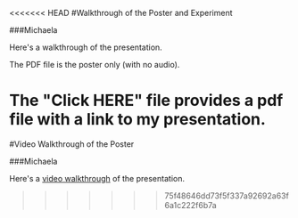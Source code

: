 <<<<<<< HEAD
#Walkthrough of the Poster and Experiment

###Michaela

Here's a walkthrough of the presentation.

The PDF file is the poster only (with no audio).

The "Click HERE" file provides a pdf file with a link to my presentation.
=======
#Video Walkthrough of the Poster

###Michaela

Here's a [video walkthrough]() of the presentation.
>>>>>>> 75f48646dd73f5f337a92692a63f6a1c222f6b7a
